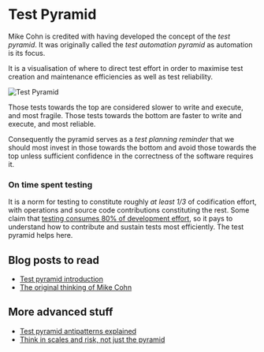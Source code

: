 # Test Pyramid
Mike Cohn is credited with having developed the concept of the *test pyramid*.  It was originally called the *test automation pyramid* as automation is its focus.

It is a visualisation of where to direct test effort in order to maximise test creation and maintenance efficiencies as well as test reliability.

![Test Pyramid](http://james-willett.com/wp-content/uploads/2016/05/TestPyramid.png)

Those tests towards the top are considered slower to write and execute, and most fragile.  Those tests towards the bottom are faster to write and execute, and most reliable.

Consequently the pyramid serves as a *test planning reminder* that we should most invest in those towards the bottom and avoid those towards the top unless sufficient confidence in the correctness of the software requires it.

### On time spent testing
It is a norm for testing to constitute roughly _at least 1/3_ of codification effort, with operations and source code contributions constituting the rest.  Some claim that [testing consumes 80% of development effort](http://galorath.com/blog/software-project-failure-costs-billions-better-estimation-planning-can-help), so it pays to understand how to contribute and sustain tests most efficiently.  The test pyramid helps here.

## Blog posts to read
- [Test pyramid introduction](https://martinfowler.com/bliki/TestPyramid.html)
- [The original thinking of Mike Cohn](https://www.mountaingoatsoftware.com/blog/the-forgotten-layer-of-the-test-automation-pyramid)

## More advanced stuff
- [Test pyramid antipatterns explained](https://medium.com/prismapp/prisms-testing-pyramid-99aa6dcf471a)
- [Think in scales and risk, not just the pyramid](https://www.joecolantonio.com/2015/12/09/why-the-testing-pyramid-is-misleading-think-scales)
